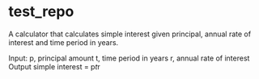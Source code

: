 # test_repo

A calculator that calculates simple interest given principal, annual rate of interest and time period in years.

Input:
     p, principal amount
     t, time period in years
     r, annual rate of interest
Output
     simple interest = p*t*r

